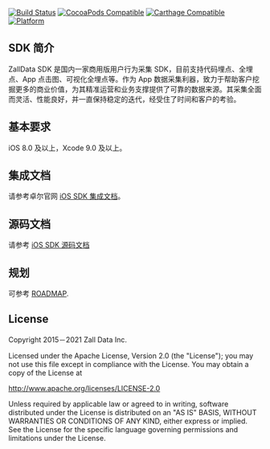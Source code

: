 [![Build Status](https://github.com/zalldata/ZallDataSDK/workflows/ZallDataSDK%20CI/badge.svg?branch=main)](https://github.com/zalldata/ZallDataSDK/actions)
[![CocoaPods Compatible](https://img.shields.io/cocoapods/v/ZallDataSDK.svg)](https://img.shields.io/cocoapods/v/ZallDataSDK.svg)
[![Carthage Compatible](https://img.shields.io/badge/Carthage-compatible-4BC51D.svg?style=flat)](https://github.com/Carthage/Carthage)
[![Platform](https://img.shields.io/cocoapods/p/ZallDataSDK.svg?style=flat)](http://cocoadocs.org/docsets/ZallDataSDK)

## SDK 简介

ZallData SDK 是国内一家商用版用户行为采集 SDK，目前支持代码埋点、全埋点、App 点击图、可视化全埋点等。作为 App 数据采集利器，致力于帮助客户挖掘更多的商业价值，为其精准运营和业务支撑提供了可靠的数据来源。其采集全面而灵活、性能良好，并一直保持稳定的迭代，经受住了时间和客户的考验。

## 基本要求
iOS 8.0 及以上，Xcode 9.0 及以上。

## 集成文档

请参考卓尔官网 [iOS SDK 集成文档](http://anamanual.zalldata.cn/sdk/clientsdk/iossdk.html)。
## 源码文档

请参考 [iOS SDK 源码文档](https://zalldata.github.io/TestActions/)

## 规划

可参考 [ROADMAP](ROADMAP.md).


## License

Copyright 2015－2021 Zall Data Inc.

Licensed under the Apache License, Version 2.0 (the "License");
you may not use this file except in compliance with the License.
You may obtain a copy of the License at

http://www.apache.org/licenses/LICENSE-2.0

Unless required by applicable law or agreed to in writing, software
distributed under the License is distributed on an "AS IS" BASIS,
WITHOUT WARRANTIES OR CONDITIONS OF ANY KIND, either express or implied.
See the License for the specific language governing permissions and
limitations under the License.

